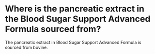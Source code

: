 # Where is the pancreatic extract in the Blood Sugar Support Advanced Formula sourced from?

The pancreatic extract in Blood Sugar Support Advanced Formula is sourced from bovine.